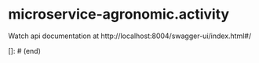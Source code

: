 # microservice-agronomic.activity


Watch api documentation at http://localhost:8004/swagger-ui/index.html#/

[]: # (end)